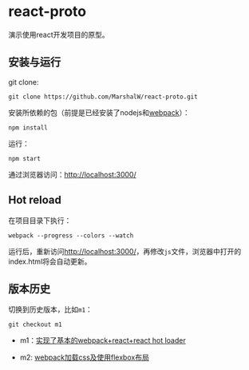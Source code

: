 # react-proto

演示使用react开发项目的原型。

## 安装与运行

git clone:

```
git clone https://github.com/MarshalW/react-proto.git
```

安装所依赖的包（前提是已经安装了nodejs和[webpack](https://webpack.github.io/)）：

```
npm install
```

运行：

```
npm start
```

通过浏览器访问：[http://localhost:3000/](http://localhost:3000/)

## Hot reload

在项目目录下执行：

```
webpack --progress --colors --watch
```

运行后，重新访问[http://localhost:3000/](http://localhost:3000/)，再修改`js`文件，浏览器中打开的index.html将会自动更新。

## 版本历史

切换到历史版本，比如`m1`：

```
git checkout m1
```

* m1：[实现了基本的webpack+react+react hot loader](http://marshal.ohtly.com/2015/09/06/setting-up-webpack-for-react-and-hot-load/)

* m2: [webpack加载css及使用flexbox布局](http://marshal.ohtly.com/2015/09/06/loading-css-with-webpack-and-using-flexbox-layout/)

